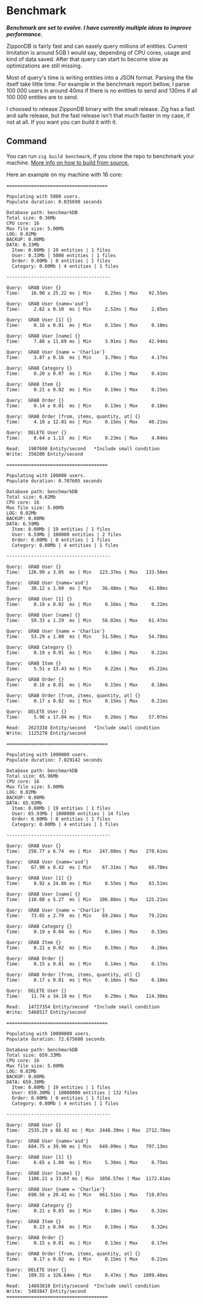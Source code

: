 # Benchmark

***Benchmark are set to evolve. I have currently multiple ideas to improve performance.***

ZipponDB is fairly fast and can easely query millions of entities. 
Current limitation is around 5GB I would say, depending of CPU cores, usage and kind of data saved.
After that query can start to become slow as optimizations are still missing.

Most of query's time is writing entities into a JSON format. Parsing the file itself take little time.
For example in the benchmark report bellow, I parse 100 000 users in around 40ms if there is no entities to send and 130ms if all 100 000 entities are to send.

I choosed to release ZipponDB binary with the small release. 
Zig has a fast and safe release, but the fast release isn't that much faster in my case, if not at all.
If you want you can build it with it.

## Command

You can run `zig build benchmark`, if you clone the repo to benchmark your machine.
[More info on how to build from source.](/ZipponDB/build)

Here an example on my machine with 16 core:

```
=====================================

Populating with 5000 users.
Populate duration: 0.035698 seconds

Database path: benchmarkDB
Total size: 0.36Mb
CPU core: 16
Max file size: 5.00Mb
LOG: 0.02Mb
BACKUP: 0.00Mb
DATA: 0.33Mb
  Item: 0.00Mb | 19 entities | 1 files
  User: 0.33Mb | 5000 entities | 1 files
  Order: 0.00Mb | 0 entities | 1 files
  Category: 0.00Mb | 4 entities | 1 files

--------------------------------------

Query:  GRAB User {}
Time:    16.90 ± 25.22 ms | Min     8.25ms | Max    92.55ms

Query:  GRAB User {name='asd'}
Time:     2.62 ± 0.10  ms | Min     2.52ms | Max     2.85ms

Query:  GRAB User [1] {}
Time:     0.16 ± 0.01  ms | Min     0.15ms | Max     0.18ms

Query:  GRAB User [name] {}
Time:     7.88 ± 11.69 ms | Min     3.91ms | Max    42.94ms

Query:  GRAB User {name = 'Charlie'}
Time:     3.87 ± 0.16  ms | Min     3.70ms | Max     4.17ms

Query:  GRAB Category {}
Time:     0.20 ± 0.07  ms | Min     0.17ms | Max     0.41ms

Query:  GRAB Item {}
Time:     0.21 ± 0.02  ms | Min     0.19ms | Max     0.25ms

Query:  GRAB Order {}
Time:     0.14 ± 0.01  ms | Min     0.13ms | Max     0.18ms

Query:  GRAB Order [from, items, quantity, at] {}
Time:     4.18 ± 12.01 ms | Min     0.15ms | Max    40.21ms

Query:  DELETE User {}
Time:     0.64 ± 1.13  ms | Min     0.23ms | Max     4.04ms

Read:   1907698 Entity/second   *Include small condition
Write:  350200 Entity/second

=====================================

Populating with 100000 users.
Populate duration: 0.707605 seconds

Database path: benchmarkDB
Total size: 6.62Mb
CPU core: 16
Max file size: 5.00Mb
LOG: 0.02Mb
BACKUP: 0.00Mb
DATA: 6.59Mb
  Item: 0.00Mb | 19 entities | 1 files
  User: 6.59Mb | 100000 entities | 2 files
  Order: 0.00Mb | 0 entities | 1 files
  Category: 0.00Mb | 4 entities | 1 files

--------------------------------------

Query:  GRAB User {}
Time:   126.99 ± 3.05  ms | Min   123.37ms | Max   133.56ms

Query:  GRAB User {name='asd'}
Time:    38.12 ± 1.60  ms | Min    36.48ms | Max    41.88ms

Query:  GRAB User [1] {}
Time:     0.19 ± 0.02  ms | Min     0.16ms | Max     0.22ms

Query:  GRAB User [name] {}
Time:    59.33 ± 1.29  ms | Min    58.02ms | Max    61.47ms

Query:  GRAB User {name = 'Charlie'}
Time:    53.29 ± 1.00  ms | Min    51.50ms | Max    54.78ms

Query:  GRAB Category {}
Time:     0.19 ± 0.01  ms | Min     0.18ms | Max     0.22ms

Query:  GRAB Item {}
Time:     5.51 ± 13.43 ms | Min     0.22ms | Max    45.22ms

Query:  GRAB Order {}
Time:     0.16 ± 0.01  ms | Min     0.15ms | Max     0.18ms

Query:  GRAB Order [from, items, quantity, at] {}
Time:     0.17 ± 0.02  ms | Min     0.15ms | Max     0.21ms

Query:  DELETE User {}
Time:     5.96 ± 17.04 ms | Min     0.26ms | Max    57.07ms

Read:   2623338 Entity/second   *Include small condition
Write:  1125278 Entity/second

=====================================

Populating with 1000000 users.
Populate duration: 7.029142 seconds

Database path: benchmarkDB
Total size: 65.96Mb
CPU core: 16
Max file size: 5.00Mb
LOG: 0.02Mb
BACKUP: 0.00Mb
DATA: 65.93Mb
  Item: 0.00Mb | 19 entities | 1 files
  User: 65.93Mb | 1000000 entities | 14 files
  Order: 0.00Mb | 0 entities | 1 files
  Category: 0.00Mb | 4 entities | 1 files

--------------------------------------

Query:  GRAB User {}
Time:   250.77 ± 6.74  ms | Min   247.08ms | Max   270.61ms

Query:  GRAB User {name='asd'}
Time:    67.90 ± 0.42  ms | Min    67.31ms | Max    68.78ms

Query:  GRAB User [1] {}
Time:     8.92 ± 24.86 ms | Min     0.55ms | Max    83.51ms

Query:  GRAB User [name] {}
Time:   110.08 ± 5.27  ms | Min   106.86ms | Max   125.21ms

Query:  GRAB User {name = 'Charlie'}
Time:    73.65 ± 2.79  ms | Min    69.24ms | Max    79.22ms

Query:  GRAB Category {}
Time:     0.19 ± 0.04  ms | Min     0.16ms | Max     0.33ms

Query:  GRAB Item {}
Time:     0.21 ± 0.02  ms | Min     0.19ms | Max     0.26ms

Query:  GRAB Order {}
Time:     0.15 ± 0.01  ms | Min     0.14ms | Max     0.17ms

Query:  GRAB Order [from, items, quantity, at] {}
Time:     0.17 ± 0.01  ms | Min     0.16ms | Max     0.18ms

Query:  DELETE User {}
Time:    11.74 ± 34.19 ms | Min     0.29ms | Max   114.30ms

Read:   14727354 Entity/second  *Include small condition
Write:  5468517 Entity/second

=====================================

Populating with 10000000 users.
Populate duration: 72.675680 seconds

Database path: benchmarkDB
Total size: 659.33Mb
CPU core: 16
Max file size: 5.00Mb
LOG: 0.02Mb
BACKUP: 0.00Mb
DATA: 659.30Mb
  Item: 0.00Mb | 19 entities | 1 files
  User: 659.30Mb | 10000000 entities | 132 files
  Order: 0.00Mb | 0 entities | 1 files
  Category: 0.00Mb | 4 entities | 1 files

--------------------------------------

Query:  GRAB User {}
Time:   2535.29 ± 86.92 ms | Min  2448.39ms | Max  2712.78ms

Query:  GRAB User {name='asd'}
Time:   684.75 ± 39.96 ms | Min   649.09ms | Max   797.13ms

Query:  GRAB User [1] {}
Time:     6.65 ± 1.00  ms | Min     5.36ms | Max     8.75ms

Query:  GRAB User [name] {}
Time:   1106.21 ± 33.57 ms | Min  1056.57ms | Max  1172.61ms

Query:  GRAB User {name = 'Charlie'}
Time:   690.56 ± 20.41 ms | Min   661.51ms | Max   718.07ms

Query:  GRAB Category {}
Time:     0.21 ± 0.03  ms | Min     0.18ms | Max     0.31ms

Query:  GRAB Item {}
Time:     0.23 ± 0.04  ms | Min     0.19ms | Max     0.32ms

Query:  GRAB Order {}
Time:     0.15 ± 0.01  ms | Min     0.13ms | Max     0.17ms

Query:  GRAB Order [from, items, quantity, at] {}
Time:     0.17 ± 0.02  ms | Min     0.15ms | Max     0.21ms

Query:  DELETE User {}
Time:   109.55 ± 326.64ms | Min     0.47ms | Max  1089.46ms

Read:   14603810 Entity/second  *Include small condition
Write:  5403847 Entity/second
=====================================
```

